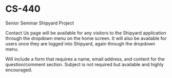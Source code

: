 # CS-440
Senior Seminar Shipyard Project

Contact Us page will be available for any visitors to the Shipyard application through the dropdown menu on the home screen. It will also be available for users once they are logged into Shipyard, again through the dropdown menu.

Will include a form that requires a name, email address, and content for the question/comment section. Subject is not required but available and highly encouraged.
